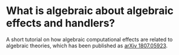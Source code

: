 # What is algebraic about algebraic effects and handlers?

A short tutorial on how algebraic computational effects are related to algebraic theories,
which has been published as [arXiv 1807.05923](https://arxiv.org/abs/1807.05923).

